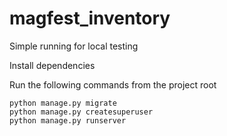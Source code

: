 # magfest_inventory

Simple running for local testing

Install dependencies

Run the following commands from the project root

    python manage.py migrate
    python manage.py createsuperuser
    python manage.py runserver
